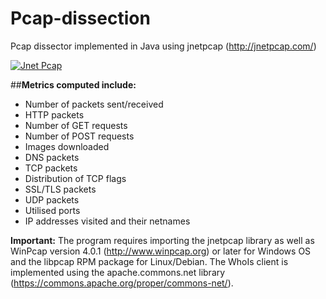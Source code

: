 # Pcap-dissection
Pcap dissector implemented in Java using jnetpcap (http://jnetpcap.com/)

[![Jnet Pcap](https://img.shields.io/clojars/v/clj-net-pcap.svg)](https://sourceforge.net/projects/jnetpcap/)


##**Metrics computed include:**
* Number of packets sent/received
* HTTP packets
* Number of GET requests
* Number of POST requests
* Images downloaded
* DNS packets
* TCP packets
* Distribution of TCP flags
* SSL/TLS packets
* UDP packets
* Utilised ports
* IP addresses visited and their netnames

**Important:** The program requires importing the jnetpcap library as well as WinPcap version 4.0.1 (http://www.winpcap.org) or later for Windows OS and the libpcap RPM package for Linux/Debian. The WhoIs client is implemented using the apache.commons.net library (https://commons.apache.org/proper/commons-net/).

